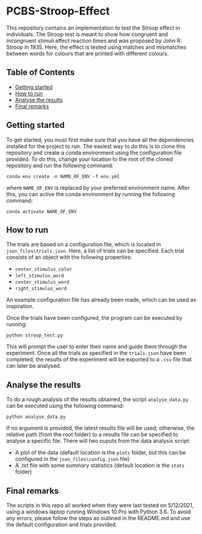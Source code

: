 # PCBS-Stroop-Effect
This repository contains an implementation to test the Stroop effect in individuals. The Stroop test is meant to show how congruent and incongruent stimuli affect reaction times and was proposed by John R. Stroop in 1935. Here, the effect is tested using matches and mismatches between words for colours that are printed with different colours.

## Table of Contents
- [Getting started](#getting-started)
- [How to run](#how-to-run)
- [Analyse the results](#analyse-the-results)
- [Final remarks](#final-remarks)


## Getting started
To get started, you must first make sure that you have all the dependencies installed for the project to run. The easiest way to do this is to clone this repository and create a conda environment using the configuration file provided. To do this, change your location to the root of the cloned repository and run the following command: 
```
conda env create -n NAME_OF_ENV -f env.yml
```

where ```NAME_OF_ENV``` is replaced by your preferred environment name. After this, you can active the conda environment by running the following command:
```
conda activate NAME_OF_ENV
```

## How to run
The trials are based on a configuration file, which is located in ```json_files\trials.json```. Here, a list of trials can be specified. Each trial consists of an object with the following properties: 

- ```center_stimulus_color```
- ```left_stimulus_word```
- ```center_stimulus_word```
- ```right_stimulus_word```

An example configuration file has already been made, which can be used as inspiration. 

Once the trials have been configured, the program can be executed by running:
```
python stroop_test.py
```

This will prompt the user to enter their name and guide them through the experiment. Once all the trials as specified in the ```trials.json``` have been completed, the results of the experiment will be exported to a ```.csv``` file that can later be analysed.

## Analyse the results
To do a rough analysis of the results obtained, the script ```analyse_data.py``` can be executed using the following command:

```
python analyse_data.py
```

If no argument is provided, the latest results file will be used; otherwise, the relative path (from the root folder) to a results file can be specified to analyse a specific file. There will two ouputs from the data analysis script: 

- A plot of the data (default location is the ```plots``` folder, but this can be configured in the ```json_files\config.json``` file)
- A .txt file with some summary statistics (default location is the ```stats``` folder)

## Final remarks
The scripts in this repo all worked when they were last tested on 5/12/2021, using a windows laptop running Windows 10 Pro with Python 3.6. To avoid any errors, please follow the steps as outlined in the README.md and use the default configuration and trials provided.
